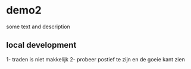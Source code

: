 # demo2

some text and description

## local development
1- traden is niet makkelijk 
2- probeer postief te zijn en de goeie kant zien 